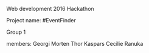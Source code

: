 Web development 2016
Hackathon 

Project name: #EventFinder

Group 1 

members: 
Georgi 
Morten
Thor 
Kaspars 
Cecilie
Ranuka


